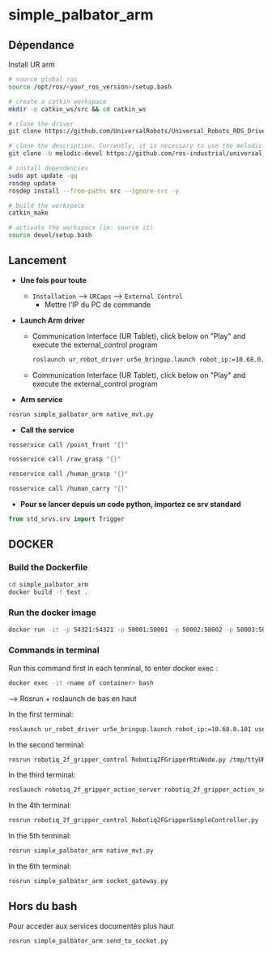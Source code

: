 # simple_palbator_arm


## Dépendance

Install UR arm

```bash
# source global ros
source /opt/ros/<your_ros_version>/setup.bash

# create a catkin workspace
mkdir -p catkin_ws/src && cd catkin_ws

# clone the driver
git clone https://github.com/UniversalRobots/Universal_Robots_ROS_Driver.git src/Universal_Robots_ROS_Driver

# clone the description. Currently, it is necessary to use the melodic-devel branch.
git clone -b melodic-devel https://github.com/ros-industrial/universal_robot.git src/universal_robot

# install dependencies
sudo apt update -qq
rosdep update
rosdep install --from-paths src --ignore-src -y

# build the workspace
catkin_make

# activate the workspace (ie: source it)
source devel/setup.bash
```


## Lancement

- **Une fois pour toute**
  - `Installation` --> `URCaps` --> `External Control` 
    - Mettre l'IP du PC de commande


- **Launch Arm driver** 
  - Communication Interface (UR Tablet), click below on "Play" and execute the external_control program
    ```bash
    roslaunch ur_robot_driver ur5e_bringup.launch robot_ip:=10.68.0.101 use_tool_communication:=true tool_voltage:=24 tool_parity:=0 tool_baud_rate:=115200 tool_stop_bits:=1 tool_rx_idle_chars:=1.5 tool_tx_idle_chars:=3.5 tool_device_name:=/tmp/ttyUR
    ```
  - Communication Interface (UR Tablet), click below on "Play" and execute the external_control program

- **Arm service** 
```bash
rosrun simple_palbator_arm native_mvt.py
```

- **Call the service** 
```bash
rosservice call /point_front "{}"
```

```bash
rosservice call /raw_grasp "{}"
```

```bash
rosservice call /human_grasp "{}"
```

```bash
rosservice call /human_carry "{}"
```

- **Pour se lancer depuis un code python, importez ce srv standard**
```python
from std_srvs.srv import Trigger
```


## DOCKER

### Build the Dockerfile
```bash
cd simple_palbator_arm
docker build -t test .
```

### Run the docker image
```bash
docker run -it -p 54321:54321 -p 50001:50001 -p 50002:50002 -p 50003:50003 -p 50004:50004 -p 65432:65432 -p 10145:10145 simple_palbator_arm:run
```

### Commands in terminal


Run this command first in each terminal, to enter docker exec :
```bash
docker exec -it <name of container> bash
```
--> Rosrun + roslaunch de bas en haut

In the first terminal:
```bash
roslaunch ur_robot_driver ur5e_bringup.launch robot_ip:=10.68.0.101 use_tool_communication:=true tool_voltage:=24 tool_parity:=0 tool_baud_rate:=115200 tool_stop_bits:=1 tool_rx_idle_chars:=1.5 tool_tx_idle_chars:=3.5 tool_device_name:=/tmp/ttyUR
```

In the second terminal:
```bash
rosrun robotiq_2f_gripper_control Robotiq2FGripperRtuNode.py /tmp/ttyUR
```

In the third terminal:
```bash
roslaunch robotiq_2f_gripper_action_server robotiq_2f_gripper_action_server.launch
```

In the 4th terminal:
```bash
rosrun robotiq_2f_gripper_control Robotiq2FGripperSimpleController.py 
```

In the 5th terminal:
```bash
rosrun simple_palbator_arm native_mvt.py
```

In the 6th terminal:
```bash
rosrun simple_palbator_arm socket_gateway.py
```

## Hors du bash
Pour acceder aux services documentés plus haut
```bash
rosrun simple_palbator_arm send_to_socket.py
```
